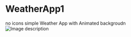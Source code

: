 # WeatherApp1
no icons
simple Weather App with Animated backgroudn <br>
![Image description](https://i.imgur.com/Vt4IWUy.png)<br>
